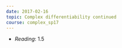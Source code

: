 ```yaml
---
date: 2017-02-16
topic: Complex differentiability continued
course: complex_sp17
---
```


- *Reading*: 1.5

